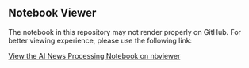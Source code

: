 ## Notebook Viewer

The notebook in this repository may not render properly on GitHub. For better viewing experience, please use the following link:

[View the AI News Processing Notebook on nbviewer](https://nbviewer.org/github/NilooKandi/Fabric-Analytics-Bing-AI-News-Search/blob/main/process_bing_latest_AI_news.ipynb)
